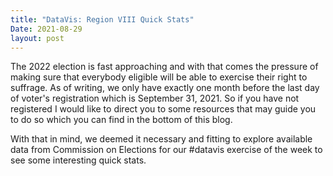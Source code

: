 ```yaml
---
title: "DataVis: Region VIII Quick Stats"
Date: 2021-08-29
layout: post
---
```

The 2022 election is fast approaching and with that comes the pressure of making sure that 
everybody eligible will be able to exercise their right to suffrage. As of writing, we only 
have exactly one month before the last day of voter's registration which is September 31, 2021. 
So if you have not registered I would like to direct you to some resources that may guide you to 
do so which you can find in the bottom of this blog.

With that in mind, we deemed it necessary and fitting to explore available data from Commission on 
Elections for our #datavis exercise of the week to see some interesting quick stats. 

